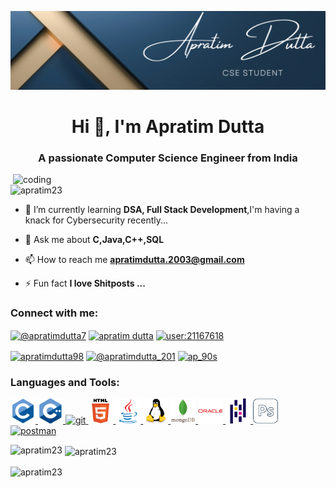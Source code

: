 ![logo](https://github.com/Apratim23/Apratim23/blob/main/Black%20and%20Blue%20Abstract%20LinkedIn%20banner.png)
<h1 align="center">Hi 👋, I'm Apratim Dutta</h1>
<h3 align="center">A passionate Computer Science Engineer from India</h3>

<img align="right" alt="coding" width="500" src="https://media.tenor.com/-UygBh3nnfEAAAAC/coding.gif">

<p align="left"> <img src="https://komarev.com/ghpvc/?username=apratim23&label=Profile%20views&color=0e75b6&style=flat" alt="apratim23" /> </p>

- 🌱 I’m currently learning **DSA, Full Stack Development**,I'm having a knack for Cybersecurity recently...

- 💬 Ask me about **C,Java,C++,SQL**

- 📫 How to reach me **apratimdutta.2003@gmail.com**

- ⚡ Fun fact **I love Shitposts ...**

<h3 align="left">Connect with me:</h3>
<p align="left">
<a href="https://twitter.com/@apratimdutta7" target="blank"><img align="center" src="https://raw.githubusercontent.com/rahuldkjain/github-profile-readme-generator/master/src/images/icons/Social/twitter.svg" alt="@apratimdutta7" height="30" width="40" /></a>
<a href="https://www.linkedin.com/in/apratim-dutta-78b5ba216" target="blank"><img align="center" src="https://raw.githubusercontent.com/rahuldkjain/github-profile-readme-generator/master/src/images/icons/Social/linked-in-alt.svg" alt="apratim dutta" height="30" width="40" /></a>
<a href="https://stackoverflow.com/users/user:21167618" target="blank"><img align="center" src="https://raw.githubusercontent.com/rahuldkjain/github-profile-readme-generator/master/src/images/icons/Social/stack-overflow.svg" alt="user:21167618" height="30" width="40" /></a>

<a href="https://www.codechef.com/users/apratimdutta98" target="blank"><img align="center" src="https://cdn.jsdelivr.net/npm/simple-icons@3.1.0/icons/codechef.svg" alt="apratimdutta98" height="30" width="40" /></a>
<a href="https://www.hackerrank.com/@apratimdutta_201" target="blank"><img align="center" src="https://raw.githubusercontent.com/rahuldkjain/github-profile-readme-generator/master/src/images/icons/Social/hackerrank.svg" alt="@apratimdutta_201" height="30" width="40" /></a>
<a href="https://www.leetcode.com/ap_90s" target="blank"><img align="center" src="https://raw.githubusercontent.com/rahuldkjain/github-profile-readme-generator/master/src/images/icons/Social/leet-code.svg" alt="ap_90s" height="30" width="40" /></a>
</p>

<h3 align="left">Languages and Tools:</h3>
<p align="left"> <a href="https://www.cprogramming.com/" target="_blank" rel="noreferrer"> <img src="https://raw.githubusercontent.com/devicons/devicon/master/icons/c/c-original.svg" alt="c" width="40" height="40"/> </a> <a href="https://www.w3schools.com/cpp/" target="_blank" rel="noreferrer"> <img src="https://raw.githubusercontent.com/devicons/devicon/master/icons/cplusplus/cplusplus-original.svg" alt="cplusplus" width="40" height="40"/> </a> <a href="https://git-scm.com/" target="_blank" rel="noreferrer"> <img src="https://www.vectorlogo.zone/logos/git-scm/git-scm-icon.svg" alt="git" width="40" height="40"/> </a> <a href="https://www.w3.org/html/" target="_blank" rel="noreferrer"> <img src="https://raw.githubusercontent.com/devicons/devicon/master/icons/html5/html5-original-wordmark.svg" alt="html5" width="40" height="40"/> </a> <a href="https://www.java.com" target="_blank" rel="noreferrer"> <img src="https://raw.githubusercontent.com/devicons/devicon/master/icons/java/java-original.svg" alt="java" width="40" height="40"/> </a> <a href="https://www.linux.org/" target="_blank" rel="noreferrer"> <img src="https://raw.githubusercontent.com/devicons/devicon/master/icons/linux/linux-original.svg" alt="linux" width="40" height="40"/> </a> <a href="https://www.mongodb.com/" target="_blank" rel="noreferrer"> <img src="https://raw.githubusercontent.com/devicons/devicon/master/icons/mongodb/mongodb-original-wordmark.svg" alt="mongodb" width="40" height="40"/> </a> <a href="https://www.oracle.com/" target="_blank" rel="noreferrer"> <img src="https://raw.githubusercontent.com/devicons/devicon/master/icons/oracle/oracle-original.svg" alt="oracle" width="40" height="40"/> </a> <a href="https://pandas.pydata.org/" target="_blank" rel="noreferrer"> <img src="https://raw.githubusercontent.com/devicons/devicon/2ae2a900d2f041da66e950e4d48052658d850630/icons/pandas/pandas-original.svg" alt="pandas" width="40" height="40"/> </a> <a href="https://www.photoshop.com/en" target="_blank" rel="noreferrer"> <img src="https://raw.githubusercontent.com/devicons/devicon/master/icons/photoshop/photoshop-line.svg" alt="photoshop" width="40" height="40"/> </a> <a href="https://postman.com" target="_blank" rel="noreferrer"> <img src="https://www.vectorlogo.zone/logos/getpostman/getpostman-icon.svg" alt="postman" width="40" height="40"/> </a> </p>

<p><img align="left" src="https://github-readme-stats.vercel.app/api/top-langs?username=apratim23&show_icons=true&locale=en&layout=compact" alt="apratim23" /></p>

<p>&nbsp;<img align="center" src="https://github-readme-stats.vercel.app/api?username=apratim23&show_icons=true&locale=en" alt="apratim23" /></p>

<p><img align="center" src="https://github-readme-streak-stats.herokuapp.com/?user=apratim23&" alt="apratim23" /></p>


